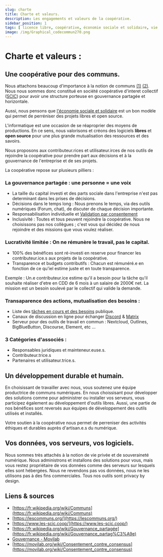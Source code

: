 ```yaml
---
slug: charte
title: Charte et valeurs.
description: Les engagements et valeurs de la coopérative.
sidebar_position: 1
tags: [ licence libre, coopérative, économie sociale et solidaire, vie privée ]
image: /img/Graphical_codecommun270.png
---
```


# Charte et valeurs :

## Une coopérative pour des communs.

Nous attachons beaucoup d'importance à la notion de
communs [(1)](https://fr.wikipedia.org/wiki/Communs) [(2)](https://lescommuns.org/).
Nous nous sommes donc constitué en société coopérative d'interet collectif ([SCIC](https://www.les-scic.coop/))
pour avoir une structure porteuse en gouvernance partagée et horizontale.

Aussi, nous pensons
que [l'économie sociale et solidaire](https://fr.wikipedia.org/wiki/%C3%89conomie_sociale_et_solidaire)
est un bon modèle qui permet de perréniser des projets libres et open source.

L'informatique est une occasion de se réaproprier des moyens de productions. En ce sens, nous valorisons et créons des
logiciels **libres** et **open source** pour une plus grande mutualisation des ressources et des savoirs.

Nous proposons aux contributeur.rices et utilisateur.irces de nos outils de rejoindre la
coopérative pour prendre part aux décisions et à la gouvernance de l'entreprise et de ses projets.

La coopérative repose sur plusieurs pilliers :

### La gouvernance partagée : une personne = une voix

- La taille du capital investi et des parts sociale dans l'entreprise n'est pas determinant dans les prises de
  décisions.
- Décisions dans le temps long : Nous prenons le temps, via des outils numériques (Forum, chat), de discuter de chaque
  décision importante.
- Responsabilisation individuelle
  et [Validation par consentement](https://movilab.org/wiki/Consentement_contre_consensus)
- Inclusivité : Toutes et tous peuvent rejoindre la coopérative. Nous ne choisissons pas nos collègues ; c'est vous qui
  décidez de nous rejoindre et des missions que vous voulez réaliser.

### Lucrativité limitée : On ne rémunère le travail, pas le capital.

- 100% des bénéfices sont ré-investi en reserve pour financer les contributeur.ice.s aux projets de la coopérative.
- Transparence et budgets contributifs : Chacun est rémunéré.e en fonction de ce qu'iel estime juste et en toute
  transparence.

Exemple : Un.e contributeur.ice estime qu'il a besoin pour la tâche qu'il souhaite réaliser d'etre en CDD de 6 mois à un
salaire de 2000€ net. La mission est un besoin soulevé par le collectif qui valide la demande.

### Transaparence des actions, mutualisation des besoins :

- Liste des [tâches en cours et des besoins](https://github.com/orgs/TiBillet/projects) publique.
- Canaux de discussion en ligne pour échanger [Discord](https://discord.gg/pmVMJ4eMQB) & [Matrix](https://matrix.to/#/#TiBillet:tiers-lieux.org)
- Serveur pour des outils de travail en commun : Nextcloud, Outlines, BigBlueButton, Discourse, Element, etc ...

### 3 Catégories d'associés :

- Responsables juridiques et mainteneur.euse.s.
- Contributeur.trice.s
- Partenaires et utilisateur.trice.s.

## Un développement durable et humain.

En choisissant de travailler avec nous, vous soutenez une équipe productrice de communs numériques. 
En nous choissisant pour développer des solutions comme pour administrer ou
installer vos serveurs, vous participez également au développement d'outils libres.
Aussi, une partie de nos bénéfices sont reversés aux équipes de développement des outils utilisés et installés.

Votre soutien à la coopérative nous permet de perreniser des activités éthiques et durables auprès d'artisan.e.s du
numérique.

## Vos données, vos serveurs, vos logiciels.

Nous sommes très attachés à la notion de vie privée et de souveraineté numérique.
Nous administrons et installons des solutions pour vous, mais vous restez propriétaire de vos données comme des serveurs
sur lesquels elles sont hébergées. Nous ne revendons pas vos données, nous ne les utilisons pas à des fins commerciales.
Tous nos outils sont privacy by design.

## Liens & sources

- [https://fr.wikipedia.org/wiki/Communs](https://fr.wikipedia.org/wiki/Communs)
- [https://lescommuns.org/](https://lescommuns.org/)
- [https://www.les-scic.coop/](https://www.les-scic.coop/)
- [https://fr.wikipedia.org/wiki/Gouvernance_partagée](https://fr.wikipedia.org/wiki/Gouvernance_partag%C3%A9e)
- [Gouvernance - Movilab](https://movilab.org/wiki/Gouvernance#D.C3.A9cider_en_ligne_et_.2B_-_Framavox_.2F_Loomio)
- [https://movilab.org/wiki/Consentement_contre_consensus](https://movilab.org/wiki/Consentement_contre_consensus)
